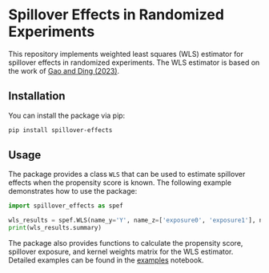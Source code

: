 # Spillover Effects in Randomized Experiments

This repository implements weighted least squares (WLS) estimator for spillover effects in randomized experiments. The WLS estimator is based on the work of [Gao and Ding (2023)](https://arxiv.org/abs/2309.07476).

## Installation

You can install the package via pip:
    
```bash
pip install spillover-effects
```

## Usage

The package provides a class `WLS` that can be used to estimate spillover effects when the propensity score is known. The following example demonstrates how to use the package:

```python
import spillover_effects as spef

wls_results = spef.WLS(name_y='Y', name_z=['exposure0', 'exposure1'], name_pscore=['pscore0', 'pscore1'], data=data, kernel_weights=distance_matrix, name_x='X')
print(wls_results.summary)
```
The package also provides functions to calculate the propensity score, spillover exposure, and kernel weights matrix for the WLS estimator. Detailed examples can be found in the [examples](https://github.com/pabloestradac/spillover-effects/blob/main/example.ipynb) notebook.
 
